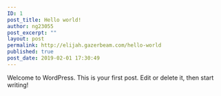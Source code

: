 ```yaml
---
ID: 1
post_title: Hello world!
author: ng23055
post_excerpt: ""
layout: post
permalink: http://elijah.gazerbeam.com/hello-world
published: true
post_date: 2019-02-01 17:30:49
---
```

<!-- wp:paragraph -->
<p>Welcome to WordPress. This is your first post. Edit or delete it, then start writing!</p>
<!-- /wp:paragraph -->